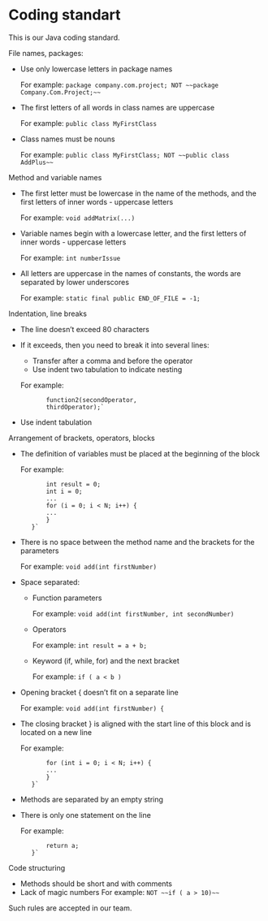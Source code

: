 # Coding standart

This is our Java coding standard.


File names, packages:
* Use only lowercase letters in package names

  For example: `package company.com.project; NOT ~~package Company.Com.Project;~~`
* The first letters of all words in class names are uppercase

  For example: `public class MyFirstClass`
* Class names must be nouns

  For example: `public class MyFirstClass; NOT ~~public class AddPlus~~`

Method and variable names
* The first letter must be lowercase in the name of the methods, and the first letters of inner words - uppercase letters

  For example: `void addMatrix(...)`
* Variable names begin with a lowercase letter, and the first letters of inner words - uppercase letters

  For example: `int numberIssue`
* All letters are uppercase in the names of constants, the words are separated by lower underscores

  For example: `static final public END_OF_FILE = -1;`

Indentation, line breaks
* The line doesn’t exceed 80 characters
* If it exceeds, then you need to break it into several lines:
  * Transfer after a comma and before the operator
  * Use indent two tabulation to indicate nesting
  
  For example: 
  ```int result = function1(firstOperator,
         function2(secondOperator,
         thirdOperator);`
* Use indent tabulation

Arrangement of brackets, operators, blocks
* The definition of variables must be placed at the beginning of the block

  For example: 
  ```void method() {
         int result = 0;
         int i = 0;
         ...
         for (i = 0; i < N; i++) {
         ...
         }
     }`
* There is no space between the method name and the brackets for the parameters

  For example: `void add(int firstNumber)`
* Space separated:
  * Function parameters
  
    For example: `void add(int firstNumber, int secondNumber)`
  * Operators
  
    For example: `int result = a + b;`
  * Keyword (if, while, for) and the next bracket
  
    For example: `if ( a < b )`
* Opening bracket { doesn’t fit on a separate line

  For example: `void add(int firstNumber) {`
* The closing bracket } is aligned with the start line of this block and is located on a new line

  For example: 
  ```void method() {
         for (int i = 0; i < N; i++) {
         ...
         }
     }`
* Methods are separated by an empty string
* There is only one statement on the line

  For example: 
  ```if (a < b) {
         return a;
     }`

Code structuring
* Methods should be short and with comments
* Lack of magic numbers
  For example: `NOT ~~if ( a > 10)~~`

Such rules are accepted in our team.
